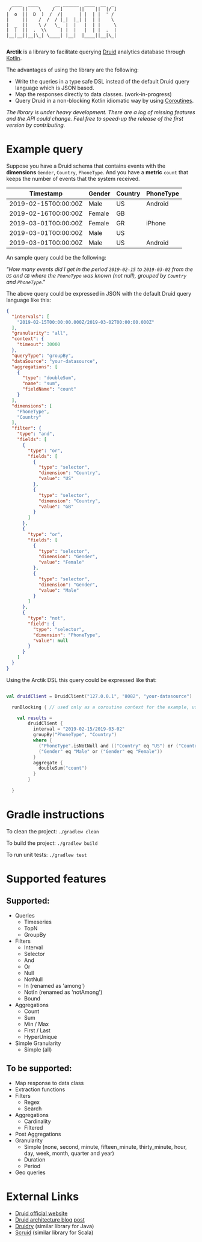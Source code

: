```
  ____  ____      __ ______  ____  __  _ 
 /    ||    \    /  ]      ||    ||  |/ ]
|  o  ||  D  )  /  /|      | |  | |  ' / 
|     ||    /  /  / |_|  |_| |  | |    \ 
|  _  ||    \ /   \_  |  |   |  | |     \
|  |  ||  .  \\     | |  |   |  | |  .  |
|__|__||__|\_| \____| |__|  |____||__|\_|
                                         
```

**Arctik** is a library to facilitate querying [Druid](http://druid.io/) analytics database through 
[Kotlin](https://kotlinlang.org/). 

The advantages of using the library are the following: 
* Write the queries in a type safe DSL instead of the default Druid query language which is JSON based. 
* Map the responses directly to data classes. (work-in-progress)
* Query Druid in a non-blocking Kotlin idiomatic way by using 
[Coroutines](https://kotlinlang.org/docs/reference/coroutines-overview.html).

_The library is under heavy development. There are a log of missing features and the API could change.
Feel free to speed-up the release of the first version by contributing._

# Example query 

Suppose you have a Druid schema that contains events with the **dimensions** `Gender`, `Country`, `PhoneType`. 
And you have a **metric** `count` that keeps the number of events that the system received.    

| Timestamp             | Gender  | Country | PhoneType |  
| --------------------- | ------- | ------- | --------- |
| 2019-02-15T00:00:00Z  |  Male   | US      | Android   | 
| 2019-02-16T00:00:00Z  |  Female | GB      |           |
| 2019-03-01T00:00:00Z  |  Female | GR      | iPhone    |
| 2019-03-01T00:00:00Z  |  Male   | US      |           |
| 2019-03-01T00:00:00Z  |  Male   | US      | Android   |

An sample query could be the following: 

_"How many events did I get in the period `2019-02-15` to `2019-03-02` from the `US` and `GB` where the `PhoneType` was 
known (not null), grouped by `Country` and `PhoneType`."_

The above query could be expressed in JSON with the default Druid query language like this: 

```json
{
  "intervals": [
    "2019-02-15T00:00:00.000Z/2019-03-02T00:00:00.000Z"
  ],
  "granularity": "all",
  "context": {
    "timeout": 30000
  },
  "queryType": "groupBy",
  "dataSource": "your-datasource",
  "aggregations": [
    {
      "type": "doubleSum",
      "name": "sum",
      "fieldName": "count"
    }
  ],
  "dimensions": [
    "PhoneType",
    "Country"
  ],
  "filter": {
    "type": "and",
    "fields": [
      {
        "type": "or",
        "fields": [
          {
            "type": "selector",
            "dimension": "Country",
            "value": "US"
          },
          {
            "type": "selector",
            "dimension": "Country",
            "value": "GB"
          }
        ]
      },
      {
        "type": "or",
        "fields": [
          {
            "type": "selector",
            "dimension": "Gender",
            "value": "Female"
          },
          {
            "type": "selector",
            "dimension": "Gender",
            "value": "Male"
          }
        ]
      },
      {
        "type": "not",
        "field": {
          "type": "selector",
          "dimension": "PhoneType",
          "value": null
        }
      }
    ]
  }
}
```

Using the Arctik DSL this query could be expressed like that: 

```kotlin

val druidClient = DruidClient("127.0.0.1", "8082", "your-datasource")

  runBlocking { // used only as a coroutine context for the example, usual usage should be non blocking 

    val results = 
        druidClient {
          interval = "2019-02-15/2019-03-02"
          groupBy("PhoneType", "Country")
          where {
            ("PhoneType".isNotNull and (("Country" eq "US") or ("Country" eq "GB"))) and
            ("Gender" eq "Male" or ("Gender" eq "Female"))
          }
          aggregate {
            doubleSum("count")
          }
        }
    
  }

```

# Gradle instructions 

To clean the project: `./gradlew clean`

To build the project: `./gradlew build`

To run unit tests: `./gradlew test`

# Supported features

## Supported: 
- Queries
    - Timeseries 
    - TopN
    - GroupBy
- Filters
    - Interval
    - Selector
    - And
    - Or
    - Null
    - NotNull
    - In (renamed as 'among')
    - NotIn (renamed as 'notAmong')
    - Bound
- Aggregations
    - Count 
    - Sum  
    - Min / Max 
    - First / Last
    - HyperUnique 
- Simple Granularity 
    - Simple (all)

## To be supported: 
- Map response to data class
- Extraction functions   
- Filters 
    - Regex
    - Search 
- Aggregations 
    - Cardinality 
    - Filtered
- Post Aggregations
- Granularity 
    - Simple (none, second, minute, fifteen_minute, thirty_minute, hour, day, week, month, quarter and year)
    - Duration
    - Period
- Geo queries  

    
# External Links 

* [Druid official website](http://druid.io/)
* [Druid architecture blog post](https://anskarl.github.io/post/2019/druid-part-1/)
* [Druidry](https://github.com/zapr-oss/druidry) (similar library for Java)
* [Scruid](https://github.com/ing-bank/scruid) (similar library for Scala)       
